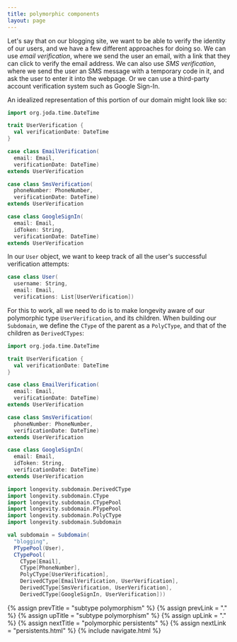 ```yaml
---
title: polymorphic components
layout: page
---
```


Let's say that on our blogging site, we want to be able to verify the
identity of our users, and we have a few different approaches for
doing so. We can use _email verification_, where we send the user an
email, with a link that they can click to verify the email address. We
can also use _SMS verification_, where we send the user an SMS message
with a temporary code in it, and ask the user to enter it into the
webpage. Or we can use a third-party account verification system such
as Google Sign-In.

An idealized representation of this portion of our domain might look
like so:

```scala
import org.joda.time.DateTime

trait UserVerification {
  val verificationDate: DateTime
}

case class EmailVerification(
  email: Email,
  verificationDate: DateTime)
extends UserVerification

case class SmsVerification(
  phoneNumber: PhoneNumber,
  verificationDate: DateTime)
extends UserVerification

case class GoogleSignIn(
  email: Email,
  idToken: String,
  verificationDate: DateTime)
extends UserVerification
```

In our `User` object, we want to keep track of all the user's
successful verification attempts:

```scala
case class User(
  username: String,
  email: Email,
  verifications: List[UserVerification])
```

For this to work, all we need to do is to make longevity aware of our
polymorphic type `UserVerification`, and its children. When building
our `Subdomain`, we define the `CType` of the parent as a `PolyCType`,
and that of the children as `DerivedCTypes`:

```scala
import org.joda.time.DateTime

trait UserVerification {
  val verificationDate: DateTime
}

case class EmailVerification(
  email: Email,
  verificationDate: DateTime)
extends UserVerification

case class SmsVerification(
  phoneNumber: PhoneNumber,
  verificationDate: DateTime)
extends UserVerification

case class GoogleSignIn(
  email: Email,
  idToken: String,
  verificationDate: DateTime)
extends UserVerification

import longevity.subdomain.DerivedCType
import longevity.subdomain.CType
import longevity.subdomain.CTypePool
import longevity.subdomain.PTypePool
import longevity.subdomain.PolyCType
import longevity.subdomain.Subdomain

val subdomain = Subdomain(
  "blogging",
  PTypePool(User),
  CTypePool(
    CType[Email],
    CType[PhoneNumber],
    PolyCType[UserVerification],
    DerivedCType[EmailVerification, UserVerification],
    DerivedCType[SmsVerification, UserVerification],
    DerivedCType[GoogleSignIn, UserVerification]))
```

{% assign prevTitle = "subtype polymorphism" %}
{% assign prevLink = "." %}
{% assign upTitle = "subtype polymorphism" %}
{% assign upLink = "." %}
{% assign nextTitle = "polymorphic persistents" %}
{% assign nextLink = "persistents.html" %}
{% include navigate.html %}

